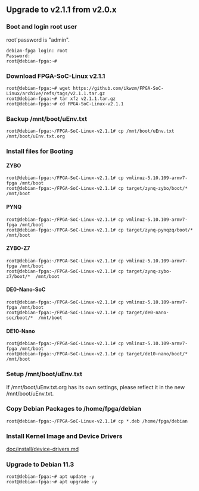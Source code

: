 Upgrade to v2.1.1 from v2.0.x
------------------------------------------------------------------------------------

### Boot and login root user

root'password is "admin".

```console
debian-fpga login: root
Password:
root@debian-fpga:~#
```

### Download FPGA-SoC-Linux v2.1.1

```console
root@debian-fpga:~# wget https://github.com/ikwzm/FPGA-SoC-Linux/archive/refs/tags/v2.1.1.tar.gz
root@debian-fpga:~# tar xfz v2.1.1.tar.gz
root@debian-fpga:~# cd FPGA-SoC-Linux-v2.1.1
```

### Backup /mnt/boot/uEnv.txt

```console
root@debian-fpga:~/FPGA-SoC-Linux-v2.1.1# cp /mnt/boot/uEnv.txt /mnt/boot/uEnv.txt.org
```

### Install files for Booting

#### ZYBO

```console
root@debian-fpga:~/FPGA-SoC-Linux-v2.1.1# cp vmlinuz-5.10.109-armv7-fpga /mnt/boot
root@debian-fpga:~/FPGA-SoC-Linux-v2.1.1# cp target/zynq-zybo/boot/*     /mnt/boot
```

#### PYNQ

```console
root@debian-fpga:~/FPGA-SoC-Linux-v2.1.1# cp vmlinuz-5.10.109-armv7-fpga /mnt/boot
root@debian-fpga:~/FPGA-SoC-Linux-v2.1.1# cp target/zynq-pynqzq/boot/*   /mnt/boot
```

#### ZYBO-Z7

```console
root@debian-fpga:~/FPGA-SoC-Linux-v2.1.1# cp vmlinuz-5.10.109-armv7-fpga /mnt/boot
root@debian-fpga:~/FPGA-SoC-Linux-v2.1.1# cp target/zynq-zybo-z7/boot/*  /mnt/boot
```

#### DE0-Nano-SoC

```console
root@debian-fpga:~/FPGA-SoC-Linux-v2.1.1# cp vmlinuz-5.10.109-armv7-fpga /mnt/boot
root@debian-fpga:~/FPGA-SoC-Linux-v2.1.1# cp target/de0-nano-soc/boot/*  /mnt/boot
```

#### DE10-Nano

```console
root@debian-fpga:~/FPGA-SoC-Linux-v2.1.1# cp vmlinuz-5.10.109-armv7-fpga /mnt/boot
root@debian-fpga:~/FPGA-SoC-Linux-v2.1.1# cp target/de10-nano/boot/*     /mnt/boot
```

### Setup /mnt/boot/uEnv.txt

If /mnt/boot/uEnv.txt.org has its own settings, please reflect it in the new /mnt/boot/uEnv.txt.

### Copy Debian Packages to /home/fpga/debian

```console
root@debian-fpga:~/FPGA-SoC-Linux-v2.1.1# cp *.deb /home/fpga/debian
```

### Install Kernel Image and Device Drivers

[doc/install/device-drivers.md](device-drivers.md)

### Upgrade to Debian 11.3

```console
root@debian-fpga:~# apt update -y
root@debian-fpga:~# apt upgrade -y
```

